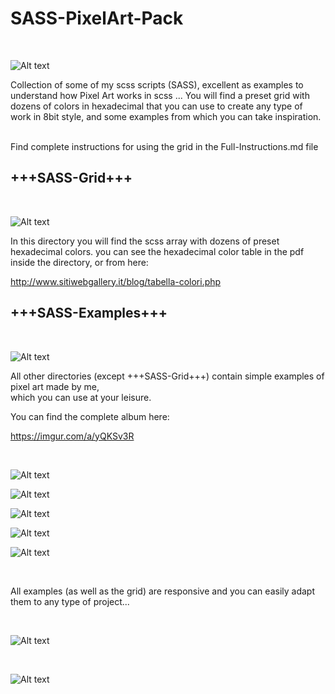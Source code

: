 # SASS-PixelArt-Pack
</BR>

![Alt text](https://i.imgur.com/w4Tv3NV.jpg "SASS-PixelArt-Pack-by-Jonny-Banana")

Collection of some of my scss scripts (SASS), excellent as examples to understand how Pixel Art works in scss ... You will find a preset grid with dozens of colors in hexadecimal that you can use to create any type of work in 8bit style, and some examples from which you can take inspiration.

</BR>
Find complete instructions for using the grid in the Full-Instructions.md file
</BR>

<h2>+++SASS-Grid+++</h2>
</BR>

![Alt text](https://i.imgur.com/6mqcKHD.jpg "SASS-PixelArt-Pack-by-Jonny-Banana")


In this directory you will find the scss array with dozens of preset hexadecimal colors.
you can see the hexadecimal color table in the pdf inside the directory, or from here:

http://www.sitiwebgallery.it/blog/tabella-colori.php

<h2>+++SASS-Examples+++</h2>
</BR>

![Alt text](https://i.imgur.com/gcWRJI2.jpg "SASS-PixelArt-Pack-by-Jonny-Banana")

All other directories (except +++SASS-Grid+++) contain simple examples of pixel art made by me, </BR>
which you can use at your leisure.

You can find the complete album here:

https://imgur.com/a/yQKSv3R

</BR>

![Alt text](https://i.imgur.com/7cOpFuN.jpg "SASS-PixelArt-Pack-by-Jonny-Banana")

![Alt text](https://i.imgur.com/HJFzccT.jpg "SASS-PixelArt-Pack-by-Jonny-Banana")

![Alt text](https://i.imgur.com/jMnIKNQ.jpg "SASS-PixelArt-Pack-by-Jonny-Banana")

![Alt text](https://i.imgur.com/4CWlPkb.jpg "SASS-PixelArt-Pack-by-Jonny-Banana")

![Alt text](https://i.imgur.com/AGpVWkh.jpg "SASS-PixelArt-Pack-by-Jonny-Banana")

</BR>

All examples (as well as the grid) are responsive and you can easily adapt them to any type of project...


</BR>

![Alt text](https://i.imgur.com/JJKFJov.jpg "SASS-PixelArt-Pack-by-Jonny-Banana")


</BR>

![Alt text](https://i.imgur.com/6scC8CM.jpg "SASS-PixelArt-Pack-by-Jonny-Banana")

</BR>











